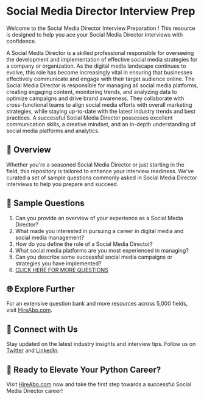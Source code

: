 # Social Media Director Interview Prep

Welcome to the Social Media Director Interview Preparation ! This resource is designed to help you ace your Social Media Director interviews with confidence.

A Social Media Director is a skilled professional responsible for overseeing the development and implementation of effective social media strategies for a company or organization. As the digital media landscape continues to evolve, this role has become increasingly vital in ensuring that businesses effectively communicate and engage with their target audience online. The Social Media Director is responsible for managing all social media platforms, creating engaging content, monitoring trends, and analyzing data to optimize campaigns and drive brand awareness. They collaborate with cross-functional teams to align social media efforts with overall marketing strategies, while staying up-to-date with the latest industry trends and best practices. A successful Social Media Director possesses excellent communication skills, a creative mindset, and an in-depth understanding of social media platforms and analytics.

## 🚀 Overview

Whether you're a seasoned Social Media Director or just starting in the field, this repository is tailored to enhance your interview readiness. We've curated a set of sample questions commonly asked in Social Media Director interviews to help you prepare and succeed.

## 📝 Sample Questions

1. Can you provide an overview of your experience as a Social Media Director?
2. What made you interested in pursuing a career in digital media and social media management?
3. How do you define the role of a Social Media Director?
4. What social media platforms are you most experienced in managing?
5. Can you describe some successful social media campaigns or strategies you have implemented?
6. [CLICK HERE FOR MORE QUESTIONS](https://hireabo.com/job/8_4_26/Social%20Media%20Director)

## 🌐 Explore Further

For an extensive question bank and more resources across 5,000 fields, visit [HireAbo.com](https://www.hireabo.com).

## 📱 Connect with Us

Stay updated on the latest industry insights and interview tips. Follow us on [Twitter](https://twitter.com/hireabo) and [LinkedIn](https://www.linkedin.com/in/hire-abo-3609972a8/).

## 🚀 Ready to Elevate Your Python Career?

Visit [HireAbo.com](https://www.hireabo.com) now and take the first step towards a successful Social Media Director career!